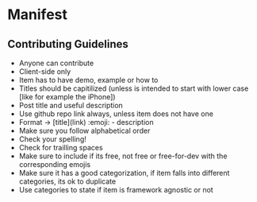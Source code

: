 # Manifest

## Contributing Guidelines

+ Anyone can contribute
+ Client-side only
+ Item has to have demo, example or how to
+ Titles should be capitilized (unless is intended to start with lower case [like for example the iPhone])
+ Post title and useful description
+ Use github repo link always, unless item does not have one
+ Format -> \[title\]\(link\) :emoji: - description
+ Make sure you follow alphabetical order
+ Check your spelling!
+ Check for trailling spaces
+ Make sure to include if its free, not free or free-for-dev with the corresponding emojis
+ Make sure it has a good categorization, if item falls into different categories, its ok to duplicate
+ Use categories to state if item is framework agnostic or not

